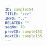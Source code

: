 ```yaml
---
ID: sample154
TITLE: "zzz"
INFO: ".."
RELATED: ""
seqNo: 70
prevID: sample153
nextID: sample155
---
```

